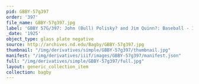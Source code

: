 ```yaml
---
pid: GBBY-57g397
order: '397'
file_name: GBBY-57g397.jpg
label: 'GBBY 57G/397: John (Bull) Polisky? and Jim Quinn?: Baseball - 1925'
_date: '1925'
object_type: glass plate negative
source: http://archives.nd.edu/Bagby/GBBY-57g397.jpg
thumbnail: "/img/derivatives/simple/GBBY-57g397/thumbnail.jpg"
manifest: "/img/derivatives/iiif/images/GBBY-57g397/manifest.json"
full: "/img/derivatives/simple/GBBY-57g397/full.jpg"
layout: generic_collection_item
collection: bagby
---
```

